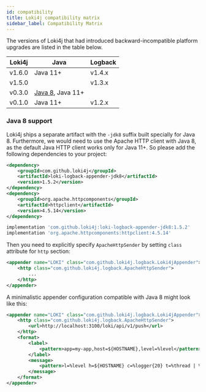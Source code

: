 ```yaml
---
id: compatibility
title: Loki4j compatibility matrix
sidebar_label: Compatibility Matrix
---
```


The versions of Loki4j that had introduced backward-incompatible platform upgrades are listed in the table below.

|Loki4j|Java|Logback|
|-------|-------|-----------|
|v1.6.0|Java 11+|v1.4.x|
|v1.5.0||v1.3.x|
|v0.3.0|[Java 8](#java-8-support), Java 11+||
|v0.1.0|Java 11+|v1.2.x|


### Java 8 support

Loki4j ships a separate artifact with the `-jdk8` suffix built specially for Java 8.
Furthermore, we would need to use the Apache HTTP client with Java 8, as the default Java HTTP client works only for Java 11+.
So please add the following dependencies to your project:

<!--DOCUSAURUS_CODE_TABS-->
<!--Maven-->

```xml
<dependency>
    <groupId>com.github.loki4j</groupId>
    <artifactId>loki-logback-appender-jdk8</artifactId>
    <version>1.5.2</version>
</dependency>
<dependency>
    <groupId>org.apache.httpcomponents</groupId>
    <artifactId>httpclient</artifactId>
    <version>4.5.14</version>
</dependency>
```

<!--Gradle-->

```groovy
implementation 'com.github.loki4j:loki-logback-appender-jdk8:1.5.2'
implementation 'org.apache.httpcomponents:httpclient:4.5.14'
```
<!--END_DOCUSAURUS_CODE_TABS-->

Then you need to explicitly specify `ApacheHttpSender` by setting `class` attribute for `http` section:

```xml
<appender name="LOKI" class="com.github.loki4j.logback.Loki4jAppender">
    <http class="com.github.loki4j.logback.ApacheHttpSender">
        ...
    </http>
</appender>
```

A minimalistic appender configuration compatible with Java 8 might look like this:

```xml
<appender name="LOKI" class="com.github.loki4j.logback.Loki4jAppender">
    <http class="com.github.loki4j.logback.ApacheHttpSender">
        <url>http://localhost:3100/loki/api/v1/push</url>
    </http>
    <format>
        <label>
            <pattern>app=my-app,host=${HOSTNAME},level=%level</pattern>
        </label>
        <message>
            <pattern>l=%level h=${HOSTNAME} c=%logger{20} t=%thread | %msg %ex</pattern>
        </message>
    </format>
</appender>
```